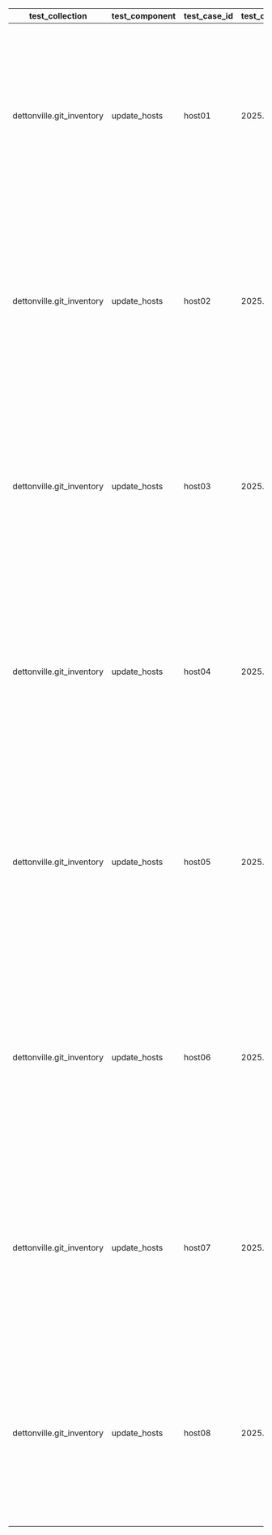 | test_collection | test_component | test_case_id | test_collection_version | test_description | test_job_link | test_component_git_branch | test_component_git_commit_hash | test_failed | test_date | assertions | test_details_link |
| --- | --- | --- | --- | --- | --- | --- | --- | --- | --- | --- | --- |
| dettonville.git_inventory | update_hosts | host01 | 2025.7.30 | Add hosts | [test job link](https://jenkins.admin.dettonville.int/job/INFRA/job/repo-test-automation/job/ansible-git-inventory/job/run-module-tests/job/main/18/) | main | 4e5f021 | True | 2025-08-06T14:12:09Z | {'validate_changed': {'failed': True, 'msg': 'Assertion failed'}, 'validate_failed': {'failed': True, 'msg': 'Assertion failed'}, 'validate_message': {'failed': True, 'msg': 'Assertion failed'}, 'validate_results': {'failed': True, 'msg': 'Difference found between test_results and test_expected!'}} | [test details](./test_host01/test-results.detailed.yml) |
| dettonville.git_inventory | update_hosts | host02 | 2025.7.30 | Update hosts | [test job link](https://jenkins.admin.dettonville.int/job/INFRA/job/repo-test-automation/job/ansible-git-inventory/job/run-module-tests/job/main/18/) | main | 4e5f021 | True | 2025-08-06T14:12:09Z | {'validate_changed': {'failed': True, 'msg': 'Assertion failed'}, 'validate_failed': {'failed': True, 'msg': 'Assertion failed'}, 'validate_message': {'failed': True, 'msg': 'Assertion failed'}, 'validate_results': {'failed': True, 'msg': 'Difference found between test_results and test_expected!'}} | [test details](./test_host02/test-results.detailed.yml) |
| dettonville.git_inventory | update_hosts | host03 | 2025.7.30 | Overwrite hosts | [test job link](https://jenkins.admin.dettonville.int/job/INFRA/job/repo-test-automation/job/ansible-git-inventory/job/run-module-tests/job/main/18/) | main | 4e5f021 | True | 2025-08-06T14:12:09Z | {'validate_changed': {'failed': True, 'msg': 'Assertion failed'}, 'validate_failed': {'failed': True, 'msg': 'Assertion failed'}, 'validate_message': {'failed': True, 'msg': 'Assertion failed'}, 'validate_results': {'failed': True, 'msg': 'Difference found between test_results and test_expected!'}} | [test details](./test_host03/test-results.detailed.yml) |
| dettonville.git_inventory | update_hosts | host04 | 2025.7.30 | Remove Hosts | [test job link](https://jenkins.admin.dettonville.int/job/INFRA/job/repo-test-automation/job/ansible-git-inventory/job/run-module-tests/job/main/18/) | main | 4e5f021 | True | 2025-08-06T14:12:09Z | {'validate_changed': {'failed': True, 'msg': 'Assertion failed'}, 'validate_failed': {'failed': True, 'msg': 'Assertion failed'}, 'validate_message': {'failed': True, 'msg': 'Assertion failed'}, 'validate_results': {'failed': True, 'msg': 'Difference found between test_results and test_expected!'}} | [test details](./test_host04/test-results.detailed.yml) |
| dettonville.git_inventory | update_hosts | host05 | 2025.7.30 | No change - update host with exact same info as current config | [test job link](https://jenkins.admin.dettonville.int/job/INFRA/job/repo-test-automation/job/ansible-git-inventory/job/run-module-tests/job/main/18/) | main | 4e5f021 | True | 2025-08-06T14:12:09Z | {'validate_changed': {'failed': False, 'msg': 'All assertions passed'}, 'validate_failed': {'failed': False, 'msg': 'All assertions passed'}, 'validate_message': {'failed': True, 'msg': 'Assertion failed'}, 'validate_results': {'failed': False, 'msg': 'All assertions passed'}} | [test details](./test_host05/test-results.detailed.yml) |
| dettonville.git_inventory | update_hosts | host06 | 2025.7.30 | Remove Host that does not exist | [test job link](https://jenkins.admin.dettonville.int/job/INFRA/job/repo-test-automation/job/ansible-git-inventory/job/run-module-tests/job/main/18/) | main | 4e5f021 | True | 2025-08-06T14:12:09Z | {'validate_changed': {'failed': False, 'msg': 'All assertions passed'}, 'validate_failed': {'failed': False, 'msg': 'All assertions passed'}, 'validate_message': {'failed': True, 'msg': 'Assertion failed'}, 'validate_results': {'failed': False, 'msg': 'All assertions passed'}} | [test details](./test_host06/test-results.detailed.yml) |
| dettonville.git_inventory | update_hosts | host07 | 2025.7.30 | Add hosts with complex dict vars (e.g., dict of list of dicts) | [test job link](https://jenkins.admin.dettonville.int/job/INFRA/job/repo-test-automation/job/ansible-git-inventory/job/run-module-tests/job/main/18/) | main | 4e5f021 | True | 2025-08-06T14:12:09Z | {'validate_changed': {'failed': True, 'msg': 'Assertion failed'}, 'validate_failed': {'failed': True, 'msg': 'Assertion failed'}, 'validate_message': {'failed': True, 'msg': 'Assertion failed'}, 'validate_results': {'failed': True, 'msg': 'Difference found between test_results and test_expected!'}} | [test details](./test_host07/test-results.detailed.yml) |
| dettonville.git_inventory | update_hosts | host08 | 2025.7.30 | Add hosts with variable name references using raw/unsafe directive | [test job link](https://jenkins.admin.dettonville.int/job/INFRA/job/repo-test-automation/job/ansible-git-inventory/job/run-module-tests/job/main/18/) | main | 4e5f021 | True | 2025-08-06T14:12:09Z | {'validate_changed': {'failed': True, 'msg': 'Assertion failed'}, 'validate_failed': {'failed': True, 'msg': 'Assertion failed'}, 'validate_message': {'failed': True, 'msg': 'Assertion failed'}, 'validate_results': {'failed': True, 'msg': 'Difference found between test_results and test_expected!'}} | [test details](./test_host08/test-results.detailed.yml) |
